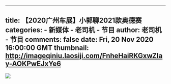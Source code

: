 
---
title: 【2020广州车展】小郭聊2021款奥德赛
categories: 
    - 新媒体
    - 老司机 - 节目
author: 老司机 - 节目
comments: false
date: Fri, 20 Nov 2020 16:00:00 GMT
thumbnail: http://imageqiniu.laosiji.com/FnheHaiRKGxwZIay-AOKPwEJxYe6
---

<div>   
<img src="http://imageqiniu.laosiji.com/FnheHaiRKGxwZIay-AOKPwEJxYe6" referrerpolicy="no-referrer">  
</div>
            